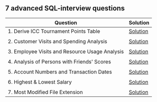 ## 7 advanced SQL-interview questions

Question | Solution |
--|--|
| 1. Derive ICC Tournament Points Table | [Solution](q1.md)  |
| | |
| 2. Customer Visits and Spending Analysis | [Solution](q2.md) |
| | |
| 3. Employee Visits and Resource Usage Analysis | [Solution](q3.md) |
| | |
| 4. Analysis of Persons with Friends' Scores | [Solution](q4.md) |
| | |
| 5. Account Numbers and Transaction Dates | [Solution](q5.md) |
| | |
| 6. Highest & Lowest Salary | [Solution](q6.md) |
| | |
| 7. Most Modified File Extension | [Solution](q7.md) |